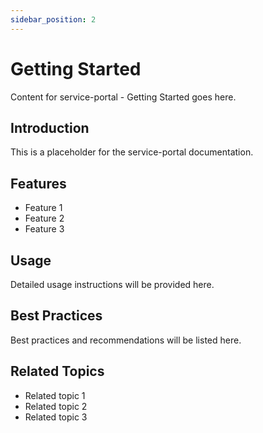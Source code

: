 ```yaml
---
sidebar_position: 2
---
```


# Getting Started

Content for service-portal - Getting Started goes here.

## Introduction

This is a placeholder for the service-portal documentation.

## Features

- Feature 1
- Feature 2
- Feature 3

## Usage

Detailed usage instructions will be provided here.

## Best Practices

Best practices and recommendations will be listed here.

## Related Topics

- Related topic 1
- Related topic 2
- Related topic 3
